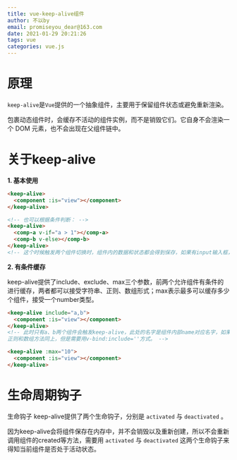 ```yaml
---
title: vue-keep-alive组件
author: 不以by
email: promiseyou_dear@163.com
date: 2021-01-29 20:21:26
tags: vue
categories: vue.js
---
```


# 原理

`keep-alive`是`Vue`提供的一个抽象组件，主要用于保留组件状态或避免重新渲染。

<keep-alive> 包裹动态组件时，会缓存不活动的组件实例，而不是销毁它们。它自身不会渲染一个 DOM 元素，也不会出现在父组件链中。

# **关于keep-alive**

**1. 基本使用**

```html
<keep-alive>
  <component :is="view"></component>
</keep-alive>

<!-- 也可以根据条件判断： -->
<keep-alive>
  <comp-a v-if="a > 1"></comp-a>
  <comp-b v-else></comp-b>
</keep-alive>
<!-- 这个时候触发两个组件切换时，组件内的数据和状态都会得到保存，如果有input输入框，输入框内容会保留 -->
```

**2. 有条件缓存**

keep-alive提供了include、exclude、max三个参数，前两个允许组件有条件的进行缓存，两者都可以接受字符串、正则、数组形式；max表示最多可以缓存多少个组件，接受一个number类型。

```html
<keep-alive include="a,b">
  <component :is="view"></component>
</keep-alive>
<!-- 此时只有a、b两个组件会触发keep-alive，此处的名字是组件内部name对应名字，如果name不存在，会查找父组件里components里注册的名字，如果也不存在则不会匹配。
正则和数组方法同上，但是需要用v-bind:include=''方式。 -->

<keep-alive :max="10">
  <component :is="view"></component>
</keep-alive>
```



# 生命周期钩子

生命钩子 keep-alive提供了两个生命钩子，分别是 `activated` 与 `deactivated` 。

因为keep-alive会将组件保存在内存中，并不会销毁以及重新创建，所以不会重新调用组件的created等方法，需要用 `activated` 与 `deactivated` 这两个生命钩子来得知当前组件是否处于活动状态。